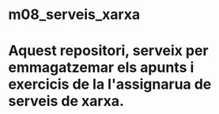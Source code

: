 # m08_serveis_xarxa

# Aquest repositori, serveix per emmagatzemar els apunts i exercicis de la l'assignarua de serveis de xarxa.
# 
